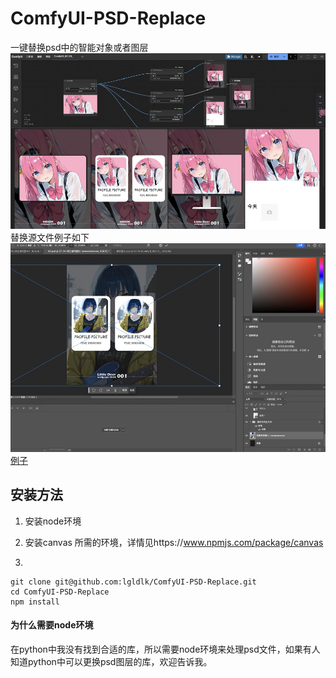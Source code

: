 # ComfyUI-PSD-Replace

一键替换psd中的智能对象或者图层
![example](./assets/example.jpg)
替换源文件例子如下
![example_psd](./assets/example_psdExample.jpg)
[例子](./assets/example_psd_replace.json)


## 安装方法
1. 安装node环境
2. 安装canvas 所需的环境，详情见https://www.npmjs.com/package/canvas

3.
```
git clone git@github.com:lgldlk/ComfyUI-PSD-Replace.git
cd ComfyUI-PSD-Replace
npm install
```

#### 为什么需要node环境
在python中我没有找到合适的库，所以需要node环境来处理psd文件，如果有人知道python中可以更换psd图层的库，欢迎告诉我。
